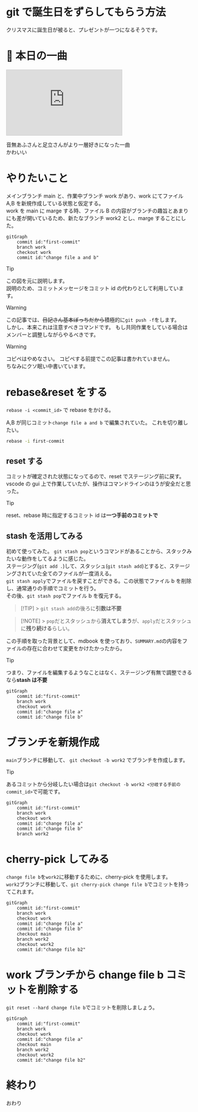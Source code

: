 # git で誕生日をずらしてもらう方法

クリスマスに誕生日が被ると、プレゼントが一つになるそうです。

# 🎵 本日の一曲

<iframe width="312" height="176" src="https://ext.nicovideo.jp/thumb/sm42573036" scrolling="no" style="border:solid 1px #ccc;" frameborder="0"><a href="https://www.nicovideo.jp/watch/sm42573036">ワンルーム・ユニバース / 足立レイ</a></iframe>

音無あふさんと足立さんがより一層好きになった一曲  
かわいい

# やりたいこと

メインブランチ main と、作業中ブランチ work があり、work にてファイル A,B を新規作成している状態と仮定する。  
work を main に marge する時、ファイル B の内容がブランチの趣旨とあまりにも差が開いているため、新たなブランチ work2 とし、marge することにした。

```mermaid
gitGraph
    commit id:"first-commit"
    branch work
    checkout work
    commit id:"change file a and b"
```

> [!TIP]
> この図を元に説明します。  
> 説明のため、コミットメッセージをコミット id の代わりとして利用しています。

> [!WARNING]
> この記事では、~~日記さん基本ぼっちだから~~積極的に`git push -f`をします。  
> しかし、本来これは注意すべきコマンドです。 もし共同作業をしている場合はメンバーと調整しながらやるべきです。

> [!WARNING]
> コピペはやめなさい。 コピペする前提でこの記事は書かれていません。  
> ちなみにクソ眠い中書いています。

# rebase&reset をする

`rebase -i <commit_id>` で rebase をかける。

A,B が同じコミット`change file a and b` で編集されていた。 これを切り離したい。

```bash
rebase -i first-commit
```

## reset する

コミットが確定された状態になってるので、reset でステージング前に戻す。
vscode の gui 上で作業していたが、操作はコマンドラインのほうが安全だと思った。

> [!TIP]
> reset、rebase 時に指定するコミット id は**一つ手前のコミットで**

## stash を活用してみる

初めて使ってみた。 `git stash pop`というコマンドがあることから、スタックみたいな動作をしてるように感じた。  
ステージング(`git add .`)して、スタッシュ(`git stash add`)とすると、ステージングされていた全てのファイルが一度消える。  
`git stash apply`でファイルを戻すことができる。この状態でファイル b を削除し、通常通りの手順でコミットを行う。  
その後、`git stash pop`でファイル b を復元する。

> [!TIP] > `git stash add`の後ろに**引数は不要**

> [!NOTE] > `pop`だとスタッシュから**消えてしまう**が、`apply`だとスタッシュに**残り続ける**らしい。

この手順を取った背景として、mdbook を使っており、`SUMMARY.md`の内容をファイルの存在に合わせて変更をかけたかったから。

> [!TIP]
> つまり、ファイルを編集するようなことはなく、ステージング有無で調整できるなら**stash は不要**

```mermaid
gitGraph
    commit id:"first-commit"
    branch work
    checkout work
    commit id:"change file a"
    commit id:"change file b"
```

# ブランチを新規作成

`main`ブランチに移動して、
`git checkout -b work2` でブランチを作成します。

> [!TIP]
> あるコミットから分岐したい場合は`git checkout -b work2 <分岐する手前のcommit_id>`で可能です。

```mermaid
gitGraph
    commit id:"first-commit"
    branch work
    checkout work
    commit id:"change file a"
    commit id:"change file b"
    branch work2
```

# cherry-pick してみる

`change file b`を`work2`に移動するために、cherry-pick を使用します。  
`work2`ブランチに移動して、`git cherry-pick change file b`でコミットを持ってこれます。

```mermaid
gitGraph
    commit id:"first-commit"
    branch work
    checkout work
    commit id:"change file a"
    commit id:"change file b"
    checkout main
    branch work2
    checkout work2
    commit id:"change file b2"
```

# work ブランチから change file b コミットを削除する

`git reset --hard change file b`でコミットを削除しましょう。

```mermaid
gitGraph
    commit id:"first-commit"
    branch work
    checkout work
    commit id:"change file a"
    checkout main
    branch work2
    checkout work2
    commit id:"change file b2"
```

# 終わり

おわり
